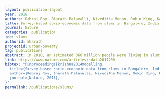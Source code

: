 ```yaml
---
layout: publication-layout
year: 2018
authors: Debraj Roy, Bharath Palavalli, Niveditha Menon, Robin King, Karin Pfeffer, Michael Lees & Peter M.A. Sloot
title: Survey-based socio-economic data from slums in Bangalore, India
journal: Nature
categories: publication
ide: slums
authorid: bharath
projectid: urban-poverty
tag: publications
abstract: In 2010, an estimated 860 million people were living in slums worldwide, with around 60 million added to the slum population between 2000 and 2010. In 2011, 200 million people in urban Indian households were considered to live in slums. In order to address and create slum development programmes and poverty alleviation methods, it is necessary to understand the needs of these communities. Therefore, we require data with high granularity in the Indian context. Unfortunately, there is a paucity of highly granular data at the level of individual slums. We collected the data presented in this paper in partnership with the slum dwellers in order to overcome the challenges such as validity and efficacy of self reported data. Our survey of Bangalore covered 36 slums across the city. The slums were chosen based on stratification criteria, which included geographical location of the slum, whether the slum was resettled or rehabilitated, notification status of the slum, the size of the slum and the religious profile. This paper describes the relational model of the slum dataset, the variables in the dataset, the variables constructed for analysis and the issues identified with the dataset. The data collected includes around 267,894 data points spread over 242 questions for 1,107 households. The dataset can facilitate interdisciplinary research on spatial and temporal dynamics of urban poverty and well-being in the context of rapid urbanization of cities in developing countries.
link: https://www.nature.com/articles/sdata2017200
bibtex: "@inproceedings{krishna2014modelling,
  title={Survey-based socio-economic data from slums in Bangalore, India},
  author={Debraj Roy, Bharath Palavalli, Niveditha Menon, Robin King, Karin Pfeffer, Michael Lees & Peter M.A. Sloot},
  journal={Nature, 2018},
}"
permalink: /publications/slums/
---
```

